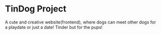 # TinDog Project
A cute and creative website(frontend), where dogs can meet other dogs for a playdate or just a date! Tinder but for the pups!
